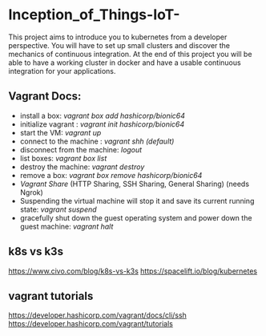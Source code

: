 # Inception_of_Things-IoT-
This project aims to introduce you to kubernetes from a developer perspective. You will have to set up small clusters and discover the mechanics of continuous integration. At the end of this project you will be able to have a working cluster in docker and have a usable continuous integration for your applications. 

## Vagrant Docs:

* install a box: *vagrant box add hashicorp/bionic64*
* initialize vagrant : *vagrant init hashicorp/bionic64*
* start the VM: *vagrant up*
* connect to the machine : *vagrant shh (default)*
* disconnect from the machine: *logout*
* list boxes: *vagrant box list*
* destroy the machine: *vagrant destroy*
* remove a box: *vagrant box remove hashicorp/bionic64*
* *Vagrant Share* (HTTP Sharing, SSH Sharing, General Sharing) (needs Ngrok)
* Suspending the virtual machine will stop it and save its current running state: *vagrant suspend*
* gracefully shut down the guest operating system and power down the guest machine: *vagrant halt*

## k8s vs k3s
https://www.civo.com/blog/k8s-vs-k3s
https://spacelift.io/blog/kubernetes

## vagrant tutorials
https://developer.hashicorp.com/vagrant/docs/cli/ssh
https://developer.hashicorp.com/vagrant/tutorials
